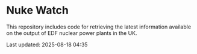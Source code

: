 # Nuke Watch

This repository includes code for retrieving the latest information available on the output of EDF nuclear power plants in the UK.

Last updated: 2025-08-18 04:35